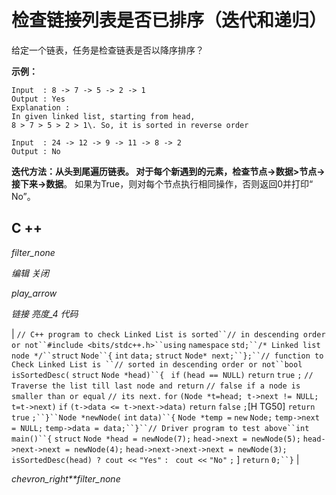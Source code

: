 # 检查链接列表是否已排序（迭代和递归）

给定一个链表，任务是检查链表是否以降序排序？

**示例：**

```
Input  : 8 -> 7 -> 5 -> 2 -> 1
Output : Yes
Explanation :
In given linked list, starting from head,
8 > 7 > 5 > 2 > 1\. So, it is sorted in reverse order

Input  : 24 -> 12 -> 9 -> 11 -> 8 -> 2
Output : No

```

**迭代方法：**从头到尾遍历链表。 对于每个新遇到的元素，检查**节点->数据>节点->接下来->数据**。 如果为True，则对每个节点执行相同操作，否则返回0并打印“ No”。

## C ++

*filter_none*

*编辑*
*关闭*

*play_arrow*

*链接*
*亮度_4*
*代码*

| `// C++ program to check Linked List is sorted``// in descending order or not``#include <bits/stdc++.h>``using` `namespace` `std;``/* Linked list node */``struct` `Node``{` `int` `data;` `struct` `Node* next;``};``// function to Check Linked List is ``// sorted in descending order or not``bool` `isSortedDesc(` `struct` `Node *head)``{ ` `if` `(head == NULL)` `return` `true` `;` `// Traverse the list till last node and return` `// false if a node is smaller than or equal` `// its next.` `for` `(Node *t=head; t->next != NULL; t=t->next)` `if` `(t->data <= t->next->data)` `return` `false` `;`[H TG50] `return` `true` `;``}``Node *newNode(` `int` `data)``{` `Node *temp =` `new` `Node;` `temp->next = NULL;` `temp->data = data;``}``// Driver program to test above``int` `main()``{` `struct` `Node *head = newNode(7);` `head->next = newNode(5);` `head->next->next = newNode(4);` `head->next->next->next = newNode(3);` `isSortedDesc(head) ? cout <<` `"Yes"` `: ` `cout <<` `"No"` `;` ] `return` `0;``}` |

*chevron_right**filter_none*